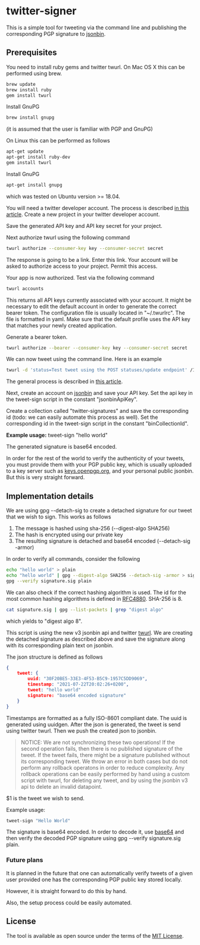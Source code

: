 # twitter-signer

This is a simple tool for tweeting via the command line and publishing the corresponding PGP signature to [jsonbin](https://jsonbin.io/).

## Prerequisites

You need to install ruby gems and twitter twurl. On Mac OS X this can be performed using brew.

```bash
brew update
brew install ruby
gem install twurl
```

Install GnuPG

```bash
brew install gnupg
```

(it is assumed that the user is familiar with PGP and GnuPG)

On Linux this can be performed as follows

```bash
apt-get update
apt-get install ruby-dev
gem install twurl
```

Install GnuPG

```bash
apt-get install gnupg
```

which was tested on Ubuntu version >= 18.04.

You will need a twitter developer account. The process is described [in this article](https://developer.twitter.com/en/docs/twitter-api/getting-started/getting-access-to-the-twitter-api). Create a new project in your twitter developer account.

Save the generated API key and API key secret for your project.

Next authorize twurl using the following command

```bash
twurl authorize --consumer-key key --consumer-secret secret
```

The response is going to be a link. Enter this link. Your account will be asked to authorize access to your project. Permit this access.

Your app is now authorized. Test via the following command

```bash
twurl accounts
```

This returns all API keys currently associated with your account. It might be necessary to edit the default account in order to generate the correct bearer token. The configuration file is usually located in "~/.twurlrc". The file is formatted in yaml. Make sure that the default profile uses the API key that matches your newly created application.

Generate a bearer token.

```bash
twurl authorize --bearer --consumer-key key --consumer-secret secret
```

We can now tweet using the command line. Here is an example

```bash
twurl -d 'status=Test tweet using the POST statuses/update endpoint' /1.1/statuses/update.json
```

The general process is described in [this article](https://developer.twitter.com/en/docs/tutorials/using-twurl).

Next, create an account on [jsonbin](https://jsonbin.io/) and save your API key. Set the api key in the tweet-sign script in the constant "jsonbinApiKey".

Create a collection called "twitter-signatures" and save the corresponding id (todo: we can easily automate this process as well).
Set the corresponding id in the tweet-sign script in the constant "binCollectionId".

**Example usage:** tweet-sign "hello world"

The generated signature is base64 encoded.

In order for the rest of the world to verify the authenticity of your tweets, you must provide them with your PGP public key, which is usually uploaded to a key server such as [keys.openpgp.org](https://keys.openpgp.org/), and your personal public jsonbin. But this is very straight forward.

## Implementation details

We are using gpg --detach-sig to create a detached signature for our tweet that we wish to sign.
This works as follows

1. The message is hashed using sha-256 (--digest-algo SHA256)
2. The hash is encrypted using our private key
3. The resulting signature is detached and base64 encoded (--detach-sig -armor)

In order to verify all commands, consider the following

```bash
echo "hello world" > plain
echo "hello world" | gpg --digest-algo SHA256 --detach-sig -armor > signature.sig
gpg --verify signature.sig plain
```

We can also check if the correct hashing algorithm is used. The id for the most common hashing algorithms is defined in [RFC4880](https://datatracker.ietf.org/doc/html/rfc4880). SHA-256 is 8.

```bash
cat signature.sig | gpg --list-packets | grep "digest algo"
```

which yields to "digest algo 8".

This script is using the new v3 jsonbin api and twitter [twurl](https://github.com/twitter/twurl).
We are creating the detached signature as described above and save the signature along with its corresponding plain text on jsonbin.

The json structure is defined as follows

```json
{
    tweet: {
        uuid: "30F20BE5-33E3-4F53-B5C9-1957C5DD9069",
        timestamp: "2021-07-22T20:02:26+0200",
        tweet: "hello world"
        signature: "base64 encoded signature"
    }
}
```

Timestamps are formatted as a fully ISO-8601 compliant date. The uuid is generated using uuidgen.
After the json is generated, the tweet is send using twitter twurl. Then we push the created json to jsonbin.

> NOTICE: We are not synchronizing these two operations! If the second operation fails, then there is no published signature of the tweet. If the tweet fails, there might be a signature published without its corresponding tweet. We throw an error in both cases but do not perform any rollback operatons in order to reduce complexity. Any rollback operations can be easily performed by hand using a custom script with twurl, for deleting any tweet, and by using the jsonbin v3 api to delete an invalid datapoint.

$1 is the tweet we wish to send.

Example usage:

```bash
tweet-sign "Hello World"
```

The signature is base64 encoded. In order to decode it, use [base64](http://manpages.ubuntu.com/manpages/bionic/man1/base64.1.html) and then verify the decoded PGP signature using gpg --verify signature.sig plain.

### Future plans

It is planned in the future that one can automatically verify tweets of a given user provided one has the corresponding PGP public key stored locally.

However, it is straight forward to do this by hand.

Also, the setup process could be easily automated.

## License

The tool is available as open source under the terms of the [MIT License](https://opensource.org/licenses/MIT).
